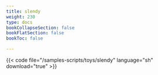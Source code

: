```yaml
---
title: slendy
weight: 230
type: docs
bookCollapseSection: false
bookFlatSection: false
bookToc: false

---
```


{{< code file="/samples-scripts/toys/slendy" language="sh" download="true" >}}
